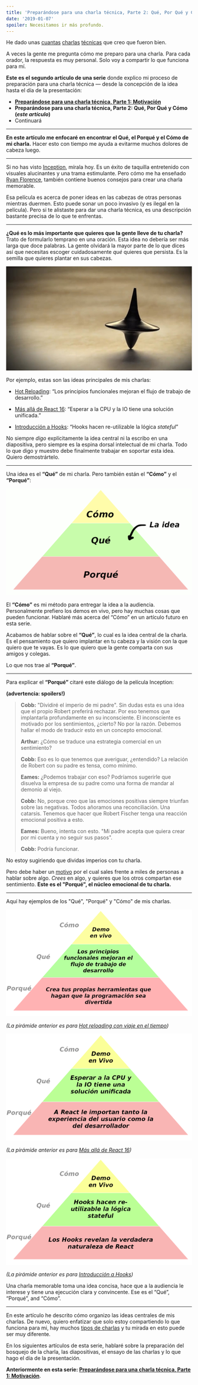 ```yaml
---
title: 'Preparándose para una charla técnica, Parte 2: Qué, Por Qué y Cómo'
date: '2019-01-07'
spoiler: Necesitamos ir más profundo.
---
```


He dado unas [cuantas](https://www.youtube.com/watch?v=xsSnOQynTHs) [charlas](https://www.youtube.com/watch?v=nLF0n9SACd4) [técnicas](https://www.youtube.com/watch?v=dpw9EHDh2bM) que creo que fueron bien.

A veces la gente me pregunta cómo me preparo para una charla. Para cada orador, la respuesta es muy personal. Solo voy a compartir lo que funciona para mí.

**Este es el segundo artículo de una serie** donde explico mi proceso de preparación para una charla técnica — desde la concepción de la idea hasta el día de la presentación:


* **[Preparándose para una charla técnica, Parte 1: Motivación](/preparing-for-tech-talk-part-1-motivation/)**
* **Preparándose para una charla técnica, Parte 2: Qué, Por Qué y Cómo (*este artículo*)**
* Continuará

<p />

---

**En este artículo me enfocaré en encontrar el Qué, el Porqué y el Cómo de mi charla.** Hacer esto con tiempo me ayuda a evitarme muchos dolores de cabeza luego.

---

Si no has visto [Inception](https://en.wikipedia.org/wiki/Inception), mírala hoy. Es un éxito de taquilla entretenido con visuales alucinantes y una trama estimulante. Pero cómo me ha enseñado [Ryan Florence](https://mobile.twitter.com/ryanflorence), también contiene buenos consejos para crear una charla memorable.

Esa película es acerca de poner ideas en las cabezas de otras personas mientras duermen. Esto puede sonar un poco invasivo (y es ilegal en la película). Pero si te alistaste para dar una charla técnica, es una descripción bastante precisa de lo que te enfrentas.

---

**¿Qué es lo más importante que quieres que la gente lleve de tu charla?** Trato de formularlo temprano en una oración. Esta idea no debería ser más larga que doce palabras. La gente olvidará la mayor parte de lo que dices así que necesitas escoger cuidadosamente *qué* quieres que persista. Es la semilla que quieres plantar en sus cabezas.

![Peonza de la película Inception](./totem.jpg)

Por ejemplo, estas son las ideas principales de mis charlas:

* [Hot Reloading](https://www.youtube.com/watch?v=xsSnOQynTHs): “Los principios funcionales mejoran el flujo de trabajo de desarrollo.”

* [Más allá de React 16](https://www.youtube.com/watch?v=nLF0n9SACd4): “Esperar a la CPU y la IO tiene una solución unificada.”

* [Introducción a Hooks](https://www.youtube.com/watch?v=dpw9EHDh2bM): “Hooks hacen re-utilizable la lógica *stateful*”

No siempre *digo* explícitamente la idea central ni la escribo en una diapositiva, pero siempre es la espina dorsal intelectual de mi charla. Todo lo que digo y muestro debe finalmente trabajar en soportar esta idea. Quiero demostrártelo.

---

Una idea es el **“Qué”** de mi charla. Pero también están el **“Cómo”** y el **“Porqué”**:

![Pirámide: “Cómo” está encima de “Qué”. “Qué” está encima de “Porqué”.](./how-what-why.es.png)

El **“Cómo”** es mi método para entregar la idea a la audiencia. Personalmente prefiero los demos en vivo, pero hay muchas cosas que pueden funcionar. Hablaré más acerca del “Cómo” en un artículo futuro en esta serie.

Acabamos de hablar sobre el **“Qué”**, lo cual es la idea central de la charla. Es el pensamiento que quiero implantar en tu cabeza y la visión con la que quiero que te vayas. Es lo que quiero que la gente comparta con sus amigos y colegas.

Lo que nos trae al **“Porqué”**.

---

Para explicar el **“Porqué”** citaré este diálogo de la película Inception:

**(advertencia: spoilers!)**

>**Cobb:** "Dividiré el imperio de mi padre". Sin dudas esta es una idea que el propio Robert preferirá rechazar. Por eso tenemos que implantarla profundamente en su inconsciente. El inconsciente es motivado por los sentimientos, ¿cierto? No por la razón. Debemos hallar el modo de traducir esto en un concepto emocional.
>
>**Arthur:** ¿Cómo se traduce una estrategia comercial en un sentimiento?
>
>**Cobb:** Eso es lo que tenemos que averiguar, ¿entendido? La relación de Robert con su padre es tensa, como mínimo.
>
>**Eames:** ¿Podemos trabajar con eso? Podríamos sugerirle que disuelva la empresa de su padre como una forma de mandar al demonio al viejo.
>
>**Cobb:**  No, porque creo que las emociones positivas siempre triunfan sobre las negativas. Todos añoramos una reconciliación. Una catarsis. Tenemos que hacer que Robert Fischer tenga una reacción emocional positiva a esto.
>
>**Eames:** Bueno, intenta con esto. "Mi padre acepta que quiera crear por mi cuenta y no seguir sus pasos".
>
>**Cobb:** Podría funcionar.

No estoy sugiriendo que dividas imperios con tu charla.

Pero debe haber un [motivo](/preparing-for-tech-talk-part-1-motivation/) por el cual sales frente a miles de personas a hablar sobre algo. *Crees* en algo, y quieres que los otros compartan ese sentimiento. **Este es el "Porqué", el núcleo emocional de tu charla.**

---

Aquí hay ejemplos de los "Qué", "Porqué" y "Cómo" de mis charlas.

<a href="https://www.youtube.com/watch?v=xsSnOQynTHs" target="_blank">![Cómo: “Demo en vivo. Qué: “Los principios funcionales mejoran el flujo de trabajo de desarrollo.”. Porqué: “Crea tus propias herramientas que hagan que la programación sea divertida”.](how-what-why-hot-reloading.es.png)</a>

*(La pirámide anterior es para [Hot reloading con viaje en el tiempo](https://www.youtube.com/watch?v=xsSnOQynTHs))*

<a href="https://www.youtube.com/watch?v=nLF0n9SACd4" target="_blank">![Cómo: “Demo en vivo”. Qué: “Esperar a la CPU y la IO tiene una solución unificada”. Porqué: “A React le importan tanto la experiencia del usuario como la del desarrollador”.](how-what-why-beyond-react-16.es.png)</a>

*(La pirámide anterior es para [Más allá de React 16](https://www.youtube.com/watch?v=nLF0n9SACd4))*

<a href="https://www.youtube.com/watch?v=dpw9EHDh2bM" target="_blank">![Cómo: “Demo en vivo”. Qué: “Hooks hacen re-utilizable la lógica stateful.” Porqué: “Los Hooks revelan la verdadera naturaleza de React”.](how-what-why-introducing-hooks.es.png)</a>

*(La pirámide anterior es para [Introducción a Hooks](https://www.youtube.com/watch?v=dpw9EHDh2bM))*

Una charla memorable toma una idea concisa, hace que a la audiencia le interese y tiene una ejecución clara y convincente. Ese es el “Qué”, “Porqué”, and “Cómo”.

---

En este artículo he descrito cómo organizo las ideas centrales de mis charlas. De nuevo, quiero enfatizar que solo estoy compartiendo lo que funciona para mi, hay muchos [tipos de charlas](https://mobile.twitter.com/jackiehluo/status/1077717283026411520) y tu mirada en esto puede ser muy diferente.

En los siguientes artículos de esta serie, hablaré sobre la preparación del bosquejo de la charla, las diapositivas, el ensayo de las charlas y lo que hago el día de la presentación.

**Anteriormente en esta serie: [Preparándose para una charla técnica, Parte 1: Motivación](/preparing-for-tech-talk-part-1-motivation/)**.
